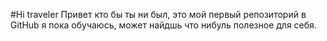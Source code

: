 #Hi traveler
Привет кто бы ты ни был, это мой первый репозиторий в GitHub я пока обучаюсь, может найдшь что нибуль полезное для себя.
